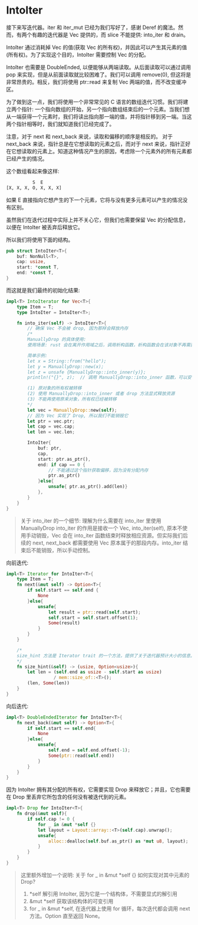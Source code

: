 # IntoIter
接下来写迭代器。iter 和 iter_mut 已经为我们写好了，感谢 Deref 的魔法。然而，有两个有趣的迭代器是 Vec 提供的，而 slice 不能提供: into_iter 和 drain。

IntoIter 通过消耗掉 Vec 的值(获取 Vec 的所有权)，并因此可以产生其元素的值(所有权)。为了实现这个目的，IntoIter 需要控制 Vec 的分配。

IntoIter 也需要是 DoubleEnded, 以便能够从两端读取。从后面读取可以通过调用 pop 来实现，但是从前面读取就比较困难了。我们可以调用 remove(0), 但这将是非常昂贵的。相反，我们将使用 ptr::read 来复制 Vec 两端的值，而不改变缓冲区。

为了做到这一点，我们将使用一个非常常见的 C 语言的数组迭代习惯。我们将建立两个指针: 一个指向数组的开始，另一个指向数组结束后的一个元素。当我们想从一端获得一个元素时，我们将读出指向那一端的值，并将指针移到另一端。当这两个指针相等时，我们就知道我们已经完成了。

注意，对于 next 和 next_back 来说，读取和偏移的顺序是相反的。
对于 next_back 来说，指针总是在它想读取的元素之后，而对于 next 来说，指针正好在它想读取的元素上。知道这种情况产生的原因，考虑除一个元素外的所有元素都已经产生的情况。

这个数组看起来像这样:
```txt
          S  E
[X, X, X, O, X, X, X]
```
如果 E 直接指向它想产生的下一个元素，它将与没有更多元素可以产生的情况没有区别。

虽然我们在迭代过程中实际上并不关心它，但我们也需要保留 Vec 的分配信息，以便在 IntoIter 被丢弃后释放它。

所以我们将使用下面的结构。
```rust
pub struct IntoIter<T>{
    buf: NonNull<T>,
    cap: usize,
    start: *const T,
    end: *const T,
}
```
而这就是我们最终的初始化结果:
```rust
impl<T> IntoIterator for Vec<T>{
    type Item = T;
    type IntoIter = IntoIter<T>;

    fn into_iter(self) -> IntoIter<T>{
        // 确保 Vec 不会被 drop, 因为那样会释放内存
        /*
        ManuallyDrop 的具体使用:
        使用场景: rust 会在离开作用域之后，调用析构函数，析构函数会在该对象不再需要时自动调用(例如当它离开作用域时)，在某些特定场景下，可能希望延迟这个过程。

        简单示例:
        let x = String::from("hello");
        let y = ManuallyDrop::new(x);
        let z = unsafe {ManuallyDrop::into_inner(y)};
        println!("{}", z);  // 调用 ManuallyDrop::into_inner 函数，可以安全地从中取出原始的 String。

        (1) 原对象的所有权被转移
        (2) 使用 ManuallyDrop::into_inner 或者 drop 方法显式释放资源
        (3) 不能再使用原来对象，所有权已经被转移
        */
        let vec = ManuallyDrop::new(self);
        // 因为 Vec 实现了 Drop, 所以我们不能销毁它
        let ptr = vec.ptr;
        let cap = vec.cap;
        let len = vec.len;

        IntoIter{
            buf: ptr,
            cap,
            start: ptr.as_ptr(),
            end: if cap == 0 {
                // 不能通过这个指针获取偏移，因为没有分配内存
                ptr.as_ptr()
            }else{
                unsafe{ ptr.as_ptr().add(len)}
            },
        }
    }
}
```

> 关于 into_iter 的一个细节:
> 理解为什么需要在 into_iter 里使用 ManuallyDrop
> into_iter 的作用是接收一个 Vec<T>, into_iter(self), 原本不使用手动销毁，Vec<T> 会在 into_iter 函数结束时释放相应资源。但实际我们后续的 next, next_back 都需要使用 Vec<T> 原本属于的那段内存。into_iter 结束后不能销毁，所以手动控制。

向前迭代:
```rust
impl<T> Iterator for IntoIter<T>{
    type Item = T;
    fn next(&mut self) -> Option<T>{
        if self.start == self.end {
            None
        }else{
            unsafe{
                let result = ptr::read(self.start);
                self.start = self.start.offset(1);
                Some(result)
            }
        }
    }

    /*
    size_hint 方法是 Iterator trait 的一个方法，提供了关于迭代器预计大小的信息。(预先分配足够的空间来存储迭代器产生的元素，避免不必要的重新分配和复制)
    */    
    fn size_hint(&self) -> (usize, Option<usize>){
        let len = (self.end as usize - self.start as usize)
                  / mem::size_of::<T>();
        (len, Some(len))
    }   
}
```
向后迭代:
```rust
impl<T> DoubleEndedIterator for IntoIter<T>{
    fn next_back(&mut self) -> Option<T>{
        if self.start == self.end{
            None
        }else{
            unsafe{
                self.end = self.end.offset(-1);
                Some(ptr::read(self.end))
            }
        }
    }
}
```
因为 IntoIter 拥有其分配的所有权，它需要实现 Drop 来释放它；并且，它也需要在 Drop 里丢弃它所包含的任何没有被迭代到的元素。
```rust
impl<T> Drop for IntoIter<T>{
    fn drop(&mut self){
        if self.cap != 0 {
            for _ in &mut *self {}
            let layout = Layout::array::<T>(self.cap).unwrap();
            unsafe{
                alloc::dealloc(self.buf.as_ptr() as *mut u8, layout);
            }
        }
    }
}
```
> 这里额外增加一个说明:
> 关于 for _ in &mut *self {} 如何实现对其中元素的 Drop?
> 1. *self 解引用 IntoIter<T>, 因为它是一个结构体，不需要显式的解引用
> 2. &mut *self 获取该结构体的可变引用
> 3. for _ in &mut *self, 在迭代器上使用 for 循环，每次迭代都会调用 next 方法。Option<T> 直至返回 None。